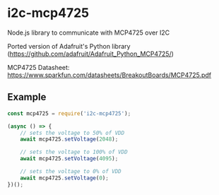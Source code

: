 # i2c-mcp4725
Node.js library to communicate with MCP4725 over I2C

Ported version of Adafruit's Python library (https://github.com/adafruit/Adafruit_Python_MCP4725/)

MCP4725 Datasheet: https://www.sparkfun.com/datasheets/BreakoutBoards/MCP4725.pdf

## Example
``` javascript
const mcp4725 = require('i2c-mcp4725');

(async () => {
    // sets the voltage to 50% of VDD
    await mcp4725.setVoltage(2048);

    // sets the voltage to 100% of VDD
    await mcp4725.setVoltage(4095);

    // sets the voltage to 0% of VDD
    await mcp4725.setVoltage(0);
})();

